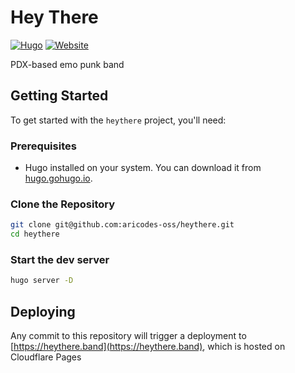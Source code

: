 # Hey There

[![Hugo](https://img.shields.io/badge/website-hugo-blue.svg)](https://hugo.gohugo.io/)
[![Website](https://img.shields.io/badge/Website-8A2BE2)](https://heythere.band)

PDX-based emo punk band

## Getting Started
To get started with the `heythere` project, you'll need:

### Prerequisites
- Hugo installed on your system. You can download it from [hugo.gohugo.io](https://hugo.gohugo.io/).

### Clone the Repository
```bash
git clone git@github.com:aricodes-oss/heythere.git
cd heythere
```

### Start the dev server
```bash
hugo server -D
```

## Deploying
Any commit to this repository will trigger a deployment to [https://heythere.band](https://heythere.band), which is hosted on Cloudflare Pages
